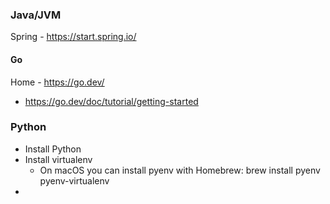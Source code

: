 ### Java/JVM

Spring - https://start.spring.io/

#### Go

Home - https://go.dev/
  - https://go.dev/doc/tutorial/getting-started

### Python

- Install Python
- Install virtualenv
  - On macOS you can install pyenv with Homebrew: brew install pyenv pyenv-virtualenv   
- 

